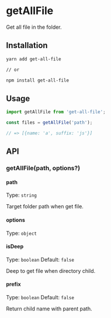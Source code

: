 # getAllFile

Get all file in the folder.

## Installation

```bash
yarn add get-all-file

// or

npm install get-all-file
```

## Usage

```js
import getAllFile from 'get-all-file';

const files = getAllFile('path');

// => [{name: 'a', suffix: 'js'}]
```

## API

### getAllFile(path, options?)

#### path

Type: `string`

Target folder path when get file.

#### options

Type: `object`

#### isDeep

Type: `boolean`
Default: `false`

Deep to get file when directory child.

#### prefix

Type: `boolean`
Default: `false`

Return child name with parent path.
